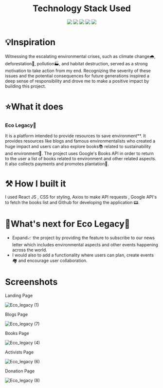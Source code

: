 <h1 align='center'> Technology Stack Used</h1>
<div align="center">
 <img src="https://img.shields.io/badge/HTML5-E34F26.svg?style=for-the-badge&logo=HTML5&logoColor=white">
 <img src="https://img.shields.io/badge/CSS3-1572B6.svg?style=for-the-badge&logo=CSS3&logoColor=white">
 <img src="https://img.shields.io/badge/JavaScript-F7DF1E.svg?style=for-the-badge&logo=JavaScript&logoColor=white">
 <img src="https://img.shields.io/badge/-ReactJs-61DAFB?logo=react&logoColor=white&style=for-the-badge">
 <img src="https://img.shields.io/badge/Material--UI-0081CB?style=for-the-badge&logo=material-ui&logoColor=white">
</div>
<h1>💡Inspiration</h1>
Witnessing the escalating environmental crises, such as climate change🌧️, deforestation🌲, pollution🏭, and habitat destruction, served as a strong motivation to take action from my end. Recognizing the severity of these issues and the potential consequences for future generations inspired a deep sense of responsibility and drove me to make a positive impact by building this project.

<h1>⭐What it does</h1>
<h3>Eco Legacy🌳</h3>It is a platform intended to provide resources to save environment**. It provides resources like blogs and famous environmentalists who created a huge impact and users can also explore books📚 related to sustainability and environment🌲. The project uses Google's Books API in order to return to the user a list of books related to environment and other related aspects. It also collects payments and promotes plantation🌲.

<h1>⚒️ How I built it</h1>
I used  React JS , CSS for styling, Axios to make API requests , Google API's to fetch the books list and Github for developing the application 📟.

<h1>🔮What's next for Eco Legacy🌳</h1>
<ul>
<li>Expand📈 the project by providing the feature to subscribe to our news letter which includes environmental aspects and other events happening across the world.</li>
<li> I would also to add a functionality where users can plan, create events 🏘️ and encourage user collaboration.</li>
</ul>

<h1>Screenshots</h1>
<p>Landing Page</p>

![Eco_legacy (1)](https://github.com/neosandeep24/Eco_Legacy/assets/103883917/7a3b2677-9739-4384-b539-e4a1cca3dd8b)


<p>Blogs Page</p>

![Eco_legacy (7)](https://github.com/neosandeep24/Eco_Legacy/assets/103883917/599c8db2-01a7-4c5b-b28d-4f7958f873ba)



<p>Books Page</p>



![Eco_legacy (4)](https://github.com/neosandeep24/Eco_Legacy/assets/103883917/48389ed1-db96-4bb8-b00b-7ac05fea84cc)


<p>Activists Page</p>

![Eco_legacy (6)](https://github.com/neosandeep24/Eco_Legacy/assets/103883917/722891a4-3dec-4593-8558-b8568002760c)

<p>Donation Page</p>


![Eco_legacy (8)](https://github.com/neosandeep24/Eco_Legacy/assets/103883917/4e775dbe-30d9-4aed-bc08-1be4b0a71fb6)

